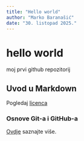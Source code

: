 ```yaml
---
title: "Hello world"
author: "Marko Baranašić"
date: "30. listopad 2025."
---
```

# hello world
moj prvi github repozitorij

## Uvod u Markdown
Pogledaj [licenca](license)

### Osnove Git-a i GitHub-a
[Ovdje]([httpy](https://moodle.srce.hr/)) saznajte više.
